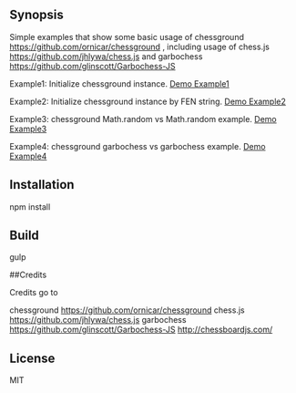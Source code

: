 ## Synopsis

Simple examples that show some basic usage of chessground https://github.com/ornicar/chessground ,
including usage of chess.js https://github.com/jhlywa/chess.js and garbochess https://github.com/glinscott/Garbochess-JS

Example1: Initialize chessground instance. <a href="https://oddskill.github.io/chessground-examples/example1/index.html" target="_blank">Demo Example1</a>

Example2: Initialize chessground instance by FEN string. <a href="https://oddskill.github.io/chessground-examples/example2/index.html" target="_blank">Demo Example2</a>

Example3: chessground Math.random vs Math.random example. <a href="https://oddskill.github.io/chessground-examples/example3/index.html" target="_blank">Demo Example3</a>

Example4: chessground garbochess vs garbochess example. <a href="https://oddskill.github.io/chessground-examples/example4/index.html" target="_blank">Demo Example4</a>

## Installation

npm install

## Build

gulp

##Credits

Credits go to

chessground https://github.com/ornicar/chessground
chess.js https://github.com/jhlywa/chess.js
garbochess https://github.com/glinscott/Garbochess-JS
http://chessboardjs.com/

## License

MIT
